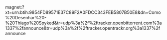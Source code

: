  magnet:?xt=urn:btih:9854FD89571E37C89F2A0FDCC343FEB5807B50E8&amp;dn=Como%20Desenhar%20-%20Thiago%20Spyked&amp;tr=udp%3a%2f%2ftracker.openbittorrent.com%3a1337%2fannounce&amp;tr=udp%3a%2f%2ftracker.opentrackr.org%3a1337%2fannounce
